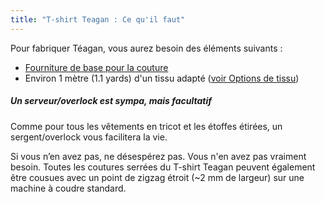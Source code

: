 ```yaml
---
title: "T-shirt Teagan : Ce qu'il faut"
---
```


Pour fabriquer Téagan, vous aurez besoin des éléments suivants :

- [Fourniture de base pour la couture](/docs/sewing/basic-sewing-supplies)
- Environ 1 mètre (1.1 yards) d'un tissu adapté ([voir Options de tissu](/docs/patterns/teagan/fabric))

<Note>

##### Un serveur/overlock est sympa, mais facultatif

<p>Comme pour tous les vêtements en tricot et les étoffes étirées, un sergent/overlock vous facilitera la vie.</p>
<p>Si vous n’en avez pas, ne désespérez pas. Vous n'en avez pas vraiment besoin. Toutes les coutures serrées du T-shirt Teagan peuvent également être cousues avec un point de zigzag étroit (~2 mm de largeur) sur une machine à coudre standard.</p>

</Note>

